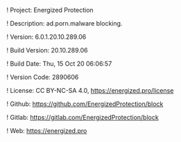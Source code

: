 ! Project: Energized Protection

! Description: ad.porn.malware blocking.

! Version: 6.0.1.20.10.289.06

! Build Version: 20.10.289.06

! Build Date: Thu, 15 Oct 20 06:06:57

! Version Code: 2890606

! License: CC BY-NC-SA 4.0, https://energized.pro/license

! Github: https://github.com/EnergizedProtection/block

! Gitlab: https://gitlab.com/EnergizedProtection/block


! Web: https://energized.pro
